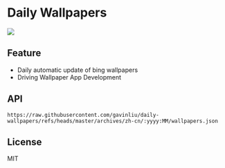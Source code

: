 # Daily Wallpapers
  
![](https://www.bing.com/th?id=OHR.CitadelBonifacio_ZH-CN2130899430_UHD.jpg)

## Feature

- Daily automatic update of bing wallpapers
- Driving Wallpaper App Development

## API

```
https://raw.githubusercontent.com/gavinliu/daily-wallpapers/refs/heads/master/archives/zh-cn/:yyyy:MM/wallpapers.json
```

## License

MIT
  